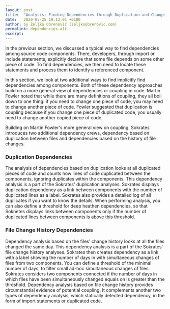 ```yaml
---
layout: post
title:  "Analysis: Finding Dependencies through Duplication and Change History"
date:   2020-05-25 19:12:01 +0100
author: by Željko Obrenović (zeljkoobrenovic.com)
permalink: dependencies-alt
excerpt:
---
```


In the previous section, we discussed a typical way to find dependencies among source code components. There, developers, through import or include statements, explicitly declare that some file depends on some other piece of code. To find dependencies, we then need to locate these statements and process them to identify a referenced component.

In this section, we look at two additional ways to find implicitly find dependencies among components. Both of these dependency approaches build on a more general view of dependencies or coupling in code. Martin Fowler noted that while there are many definitions of coupling, they all boil down to one thing: if you need to change one piece of code, you may need to change another piece of code. Fowler suggested that duplication is coupling because if you change one piece of duplicated code, you usually need to change another copied piece of code.

Building on Martin Fowler's more general view on coupling, Sokrates introduces two additional dependency crews, dependency based on duplication between files and dependencies based on the history of file changes.


### Duplication Dependencies

The analysis of dependencies based on duplication looks at all duplicated pieces of code and counts how lines of code duplicated between the components, ignoring duplicates within the components. This dependency analysis is a part of the Sokrates' duplication analyses. Sokrates displays duplication dependency as a link between components with the number of duplicated lines as a label. Sokrates also provides a detailed log of all duplicates if you want to know the details. When performing analysis, you can also define a threshold for deep heathen dependencies, so that Soknetes displays links between components only if the number of duplicated lines between components is above this threshold.


### File Change History Dependencies

Dependency analysis based on the files' change history looks at all the files changed the same day. This dependency analysis is a part of the Sokrates' file change history analyses. Sokrates then creates dependency as a link with a label showing the number of days in with simultaneous changes of files from two components. You can define a threshold of the minimal number of days, to filter small ad-hoc simultaneous changes of files. Sokrates considers two components connected if the number of days in which files have been simultaneously changed equals on is greater than the threshold. Dependency analysis based on file change history provides circumstantial evidence of potential coupling. It complements another two types of dependency analysis, which statically detected dependency, in the form of import statements or duplicated code.
